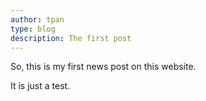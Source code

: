 ```yaml
---
author: tpan
type: blog
description: The first post
---
```

So, this is my first news post on this website.

It is just a test.

